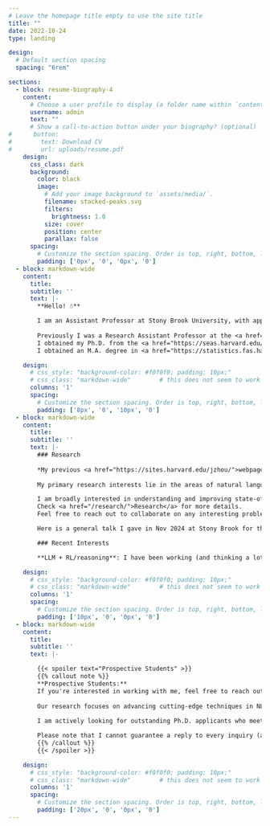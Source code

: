 ```yaml
---
# Leave the homepage title empty to use the site title
title: ""
date: 2022-10-24
type: landing

design:
  # Default section spacing
  spacing: "6rem"

sections:
  - block: resume-biography-4
    content:
      # Choose a user profile to display (a folder name within `content/authors/`)
      username: admin
      text: ""
      # Show a call-to-action button under your biography? (optional)
#      button:
#        text: Download CV
#        url: uploads/resume.pdf
    design:
      css_class: dark
      background:
        color: black
        image:
          # Add your image background to `assets/media/`.
          filename: stacked-peaks.svg
          filters:
            brightness: 1.0
          size: cover
          position: center
          parallax: false
      spacing:
        # Customize the section spacing. Order is top, right, bottom, left.
        padding: ['0px', '0', '0px', '0']
  - block: markdown-wide
    content:
      title:
      subtitle: ''
      text: |-
        **Hello! ☃**

        I am an Assistant Professor at Stony Brook University, with appointments in <a href="https://www.cs.stonybrook.edu/admissions/Graduate-Admissions-Data-Science">Data Science</a>, the <a href="https://www.stonybrook.edu/commcms/ams/">Department of Applied Mathematics & Statistics</a>, and the <a href="https://www.cs.stonybrook.edu/">Department of Computer Science</a>. I do research in natural language processing (NLP) and machine learning (ML).
    
        Previously I was a Research Assistant Professor at the <a href="https://www.ttic.edu/">Toyota Technological Institute at Chicago (TTIC)</a>, situated on the University of Chicago <a href="https://x.com/TTIC_Connect/status/1696932798840570113?ref_src=twsrc%5Egoogle%7Ctwcamp%5Eserp%7Ctwgr%5Etweet">campus</a>.
        I obtained my Ph.D. from the <a href="https://seas.harvard.edu/">School of Engineering and Applied Sciences (SEAS) at Harvard University</a>, affiliated with the Natural Language Processing (NLP) group at <a href="https://nlp.seas.harvard.edu/">Harvard</a>/<a href="https://rush-nlp.com/members/">Cornell</a>. I am fortunate to be advised by Professor <a href="https://rush-nlp.com/">Alexander (Sasha) Rush</a>, currently at Cornell University. I have also worked with Professor <a href="https://minlanyu.seas.harvard.edu/">Minlan Yu</a> at Harvard on ML applications in networks and cybersecurity.
        I obtained an M.A. degree in <a href="https://statistics.fas.harvard.edu/">Statistics</a> from Harvard University. Prior to Harvard, I received my B.S. degree in EE from Tsinghua University.

    design:
      # css_style: "background-color: #f0f0f0; padding: 10px;"
      # css_class: "markdown-wide"        # this does not seem to work
      columns: '1'
      spacing:
        # Customize the section spacing. Order is top, right, bottom, left.
        padding: ['8px', '0', '10px', '0']
  - block: markdown-wide
    content:
      title:
      subtitle: ''
      text: |-
        ### Research
    
        *My previous <a href="https://sites.harvard.edu/jzhou/">webpage is here</a> for reference of past research and projects.*
    
        My primary research interests lie in the areas of natural language processing (NLP) and machine learning (ML). The ultimate goal is to build general intelligent machines that can understand, interact, and help human beings on a wide variety of tasks with **trustworthiness** and **efficiency**. I am glad to see LLMs are bringing us one step closer 🤔

        I am broadly interested in understanding and improving state-of-the-art deep learning models such as (large) language models (LLMs), on a variety of aspects such as efficiency, knowledge represention and manipulation, memorization, factualness, AI safety, fair evaluation, reasoning and planning, as well as multimodality.
        Check <a href="/research/">Research</a> for more details.
        Feel free to reach out to collaborate on any interesting problems.

        Here is a general talk I gave in Nov 2024 at Stony Brook for the CS department research seminar to all students and faculty - **Generating from Generative ⸤Language⸣ Models (<a href="https://youtu.be/XQ5hRluP2bo">link</a>)** 

        ### Recent Interests

        **LLM + RL/reasoning**: I have been working (and thinking a lot) on LLM + RL lately, where RL may unlock new capabilities of LLMs or new ways of generation. There is still much to explore - I maintain an <a href="https://github.com/jzhou316/Post-DeepSeek-R1_LLM-RL">online project</a> of the fast progress in the space after DeepSeek R1 (with my personal bias).

    design:
      # css_style: "background-color: #f0f0f0; padding: 10px;"
      # css_class: "markdown-wide"        # this does not seem to work
      columns: '1'
      spacing:
        # Customize the section spacing. Order is top, right, bottom, left.
        padding: ['10px', '0', '0px', '0']
  - block: markdown-wide
    content:
      title:
      subtitle: ''
      text: |-

        {{< spoiler text="Prospective Students" >}}
        {{% callout note %}}
        **Prospective Students:**
        If you're interested in working with me, feel free to reach out with a brief introduction, an overview of your research background, and any problems or ideas you’re currently exploring. I am looking for highly motivated students (in any stage) with strong technical skills in programming and mathematical reasoning. Strong communication and writing skills are equally important, as our work involves documenting and presenting research findings effectively.
    
        Our research focuses on advancing cutting-edge techniques in NLP and ML, so you should be prepared to write a substantial amount of code daily and conduct extensive experiments. I deeply value curiosity-driven minds, rigorous thinking, and creative problem-solving—essential qualities for producing impactful and innovative research that shapes a more exciting future.
    
        I am actively looking for outstanding Ph.D. applicants who meet the above criteria. If you are interested, consider applying to the Ph.D. programs in <a href="https://www.cs.stonybrook.edu/admissions/Graduate-Program">Computer Science</a>, <a href="https://www.cs.stonybrook.edu/admissions/Graduate-Admissions-Data-Science">Data Science</a>, or <a href="https://www.stonybrook.edu/commcms/ams/graduate/_resources/applying-to-the-AMS-grad-program.php//">Applied Mathematics & Statistics</a> (if your background is in mathematics or statistics). Be sure to mention my name in your application, and feel free to reach out after applying if there is a strong alignment with your interests and expertise.

        Please note that I cannot guarantee a reply to every inquiry (apologies), and sometimes my response may be (very) delayed.
        {{% /callout %}}
        {{< /spoiler >}}

    design:
      # css_style: "background-color: #f0f0f0; padding: 10px;"
      # css_class: "markdown-wide"        # this does not seem to work
      columns: '1'
      spacing:
        # Customize the section spacing. Order is top, right, bottom, left.
        padding: ['20px', '0', '0px', '0']
---
```

